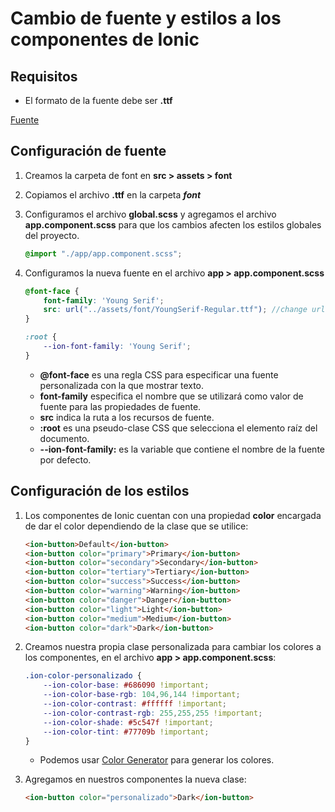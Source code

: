 # Cambio de fuente y estilos a los componentes de Ionic

## Requisitos

* El formato de la fuente debe ser **.ttf**

[Fuente](https://fonts.google.com/)

## Configuración de fuente

1. Creamos la carpeta de font en **src > assets > font**

2. Copiamos el archivo **.ttf** en la carpeta ***font***

3. Configuramos el archivo **global.scss** y agregamos el archivo **app.component.scss** para que los cambios afecten los estilos globales del proyecto.

   ```scss
   @import "./app/app.component.scss";
   ```

4. Configuramos la nueva fuente en el archivo **app > app.component.scss**

   ```scss
   @font-face {
       font-family: 'Young Serif';
       src: url("../assets/font/YoungSerif-Regular.ttf"); //change url accordingly
   }

   :root {
       --ion-font-family: 'Young Serif';
   }
   ```

   * **@font-face** es una regla CSS para especificar una fuente personalizada con la que mostrar texto.
   * **font-family** especifica el nombre que se utilizará como valor de fuente para las propiedades de fuente.
   * **src** indica la ruta a los recursos de fuente.
   * **:root** es una pseudo-clase CSS que selecciona el elemento raíz del documento.
   * **--ion-font-family:** es la variable que contiene el nombre de la fuente por defecto.

## Configuración de los estilos

1. Los componentes de Ionic cuentan con una propiedad **color** encargada de dar el color dependiendo de la clase que se utilice:

   ```html
   <ion-button>Default</ion-button>
   <ion-button color="primary">Primary</ion-button>
   <ion-button color="secondary">Secondary</ion-button>
   <ion-button color="tertiary">Tertiary</ion-button>
   <ion-button color="success">Success</ion-button>
   <ion-button color="warning">Warning</ion-button>
   <ion-button color="danger">Danger</ion-button>
   <ion-button color="light">Light</ion-button>
   <ion-button color="medium">Medium</ion-button>
   <ion-button color="dark">Dark</ion-button>
   ```

2. Creamos nuestra propia clase personalizada para cambiar los colores a los componentes, en el archivo **app > app.component.scss**:

   ```scss
   .ion-color-personalizado {
       --ion-color-base: #686090 !important;
       --ion-color-base-rgb: 104,96,144 !important;
       --ion-color-contrast: #ffffff !important;
       --ion-color-contrast-rgb: 255,255,255 !important;
       --ion-color-shade: #5c547f !important;
       --ion-color-tint: #77709b !important;
   }
   ```

   * Podemos usar [Color Generator](https://ionicframework.com/docs/theming/color-generator) para generar los colores.

3. Agregamos en nuestros componentes la nueva clase:

   ```html
   <ion-button color="personalizado">Dark</ion-button>
   ```

